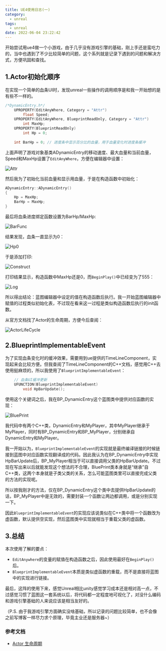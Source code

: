 ```yaml
---
title: UE4使用日志(一)
category:
  - unreal
tags:
  - unreal
date: 2022-06-04 23:22:42
---
```


开始尝试用ue4做一个小游戏，由于几乎没有游戏引擎的基础，刚上手还是蛮吃力的，当中也遇到了不少比较简单的问题，这个系列就是记录下遇到的问题和解决方式，方便巩固和查找。
<!-- more -->

## 1.Actor初始化顺序

在实现一个简单的血条UI时，发现unreal一些操作的调用顺序是和我一开始想的是有些不一样的。

```cpp
/*DynamicEntry.h*/
	UPROPERTY(EditAnyWhere, Category = "Attr")
		float Speed;
	UPROPERTY(EditAnyWhere, BlueprintReadOnly, Category = "Attr")
		int MaxHp;
	UPROPERTY(BlueprintReadOnly)
		int Hp = 0;
	
	int BarHp = 0; // 进度条中显示百分比的血量，用于血量变化时进度条缓冲
```

上面声明了游戏对象基类ADynamicEntry的移动速度、最大血量和当前血量，Speed和MaxHp设置了`EditAnyWhere`，方便在编辑器中设置：

![Attr](Attr.png)

然后我为了初始化当前血量和显示用血量，于是在构造函数中初始化：

```cpp
ADynamicEntry::ADynamicEntry()
{
	Hp = MaxHp;
	BarHp = MaxHp;
}
```

最后将血条进度绑定函数设置为BarHp/MaxHp:

![BarFunc](BarFunc.png)

结果发现，血条一直显示为0：

![Hp0](Hp0.png)

于是添加打印:

![Construct](Construct.png)

打印结果显示，构造函数中MaxHp还是0，而`BeginPlay()`中已经变为了555：

![Log](Log.png)

所以得出结论：蓝图编辑器中设定的值在构造函数后执行。我一开始蓝图编辑器中赋值的过程类似初始化表，不过现在看来这一过程是类似构造函数后执行的init函数。

从官方文档找了Actor的生命周期，方便今后查阅：

![ActorLifeCycle](ActorLifeCycle.png)

## 2.BlueprintImplementableEvent

为了实现血条变化时的缓冲效果，需要用到ue提供的TimeLineComponent，实现起来会比较方便。但我查阅了TimeLineComponent的C++文档，感觉用C++去使用挺麻烦的，所以我使用了`BlueprintImplementableEvent`：

```cpp
	// 血条UI缓冲更新
	UFUNCTION(BlueprintImplementableEvent)
		void HpBarUpdate();
```

使用这个关键词之后，我在BP_DynamicEntry这个蓝图类中提供对应函数的实现：

![BluePrint](BluePrint.png)

我代码中有两个C++类，DynamicEntry和MyPlayer，其中MyPlayer继承于MyPlayer，同时有BP_DynamicEntry和BP_MyPlayer，分别继承自DynamicEntry和MyPlayer。

我一开始以为，`BlueprintImplementableEvent`的实现就是最终编译链接的时候链接到蓝图中对应函数实现翻译成的代码。因此我认为在BP_DynamicEntry中实现HpBarUpdate后，BP_MyPlayer相当于可以直接调用父类的HpBarUpdate。不过现在写出来以后就能发现这个想法的不合理，BluePrint类本身就是“继承”自C++类，这两个本身就是子类父类的关系，怎么可能蓝图类里可以直接完成父类的方法的实现呢。

所以按我刚才的方法，仅在BP_DynamicEntry这个类中去提供HpBarUpdate的话，BP_MyPlayer中是无效的，需要封装一个函数让两边都调用，或是分别实现一下。

因此`BlueprintImplementableEvent`的实现应该说类似在C++类中将一个函数改为虚函数，默认提供空实现，然后蓝图类中实现就相当于重载父类的虚函数。

## 3.总结

本次使用了解的要点：

* `EditAnywhere`的变量的赋值在构造函数之后，因此使用最好在`BeginPlay()`后。
* `BlueprintImplementableEvent`本质是类似虚函数的重载，而不是直接将蓝图中的实现进行链接。

最后，这阵的使用下来，感觉Unreal相比unity感觉学习成本还是相对高一点，不过感觉习惯了蓝图这一套系统以后，将代码都一定程度地可视化了，对没什么编码和游戏引擎基础的人来说应该是相当友好的。

（P.S. 由于我游戏引擎方面确实没啥基础，所以记录的问题比较简单，也不会像之前写博客一样尽力求个原理，毕竟主业还是服务器~）

### 参考文档

* [Actor 生命周期](https://docs.unrealengine.com/5.0/zh-CN/unreal-engine-actor-lifecycle/)


